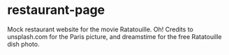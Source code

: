 # restaurant-page
Mock restaurant website for the movie Ratatouille.
Oh! Credits to unsplash.com for the Paris picture, and dreamstime for the free Ratatouille dish photo.
